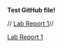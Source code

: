 **Test GitHub file!**

// [Lab Report 1](lab-report-1-week-2.html)//

[Lab Report 1](https://httrieu.github.io/cse15l-lab-reports/lab-report-1-week-2.html)

